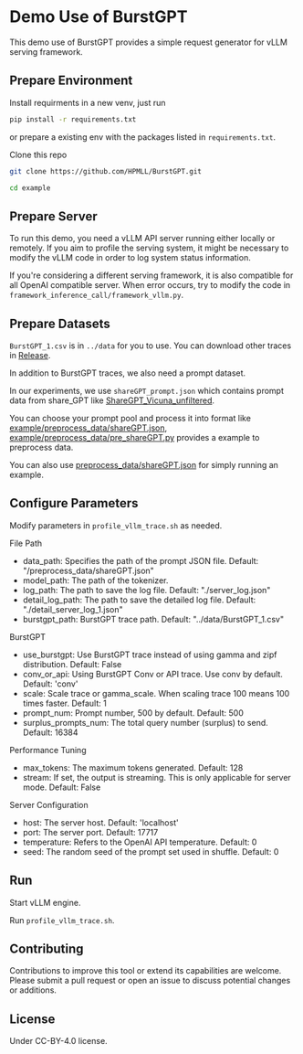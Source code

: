 # Demo Use of BurstGPT

This demo use of BurstGPT provides a simple request generator for vLLM serving framework.

## Prepare Environment

Install requirments in a new venv, just run

```sh
pip install -r requirements.txt 
```

or prepare a existing env with the packages listed in `requirements.txt`.

Clone this repo

```sh
git clone https://github.com/HPMLL/BurstGPT.git
```

```sh
cd example
```

## Prepare Server

To run this demo, you need a vLLM API server running either locally or remotely. If you aim to profile the serving system, it might be necessary to modify the vLLM code in order to log system status information.

If you're considering a different serving framework, it is also compatible for all OpenAI compatible server. When error occurs, try to modify the code in `framework_inference_call/framework_vllm.py`.

## Prepare Datasets

`BurstGPT_1.csv` is in `../data` for you to use. You can download other traces in [Release](https://github.com/HPMLL/BurstGPT/releases).

In addition to BurstGPT traces, we also need a prompt dataset.

In our experiments, we use `shareGPT_prompt.json` which contains prompt data from share_GPT like [ShareGPT_Vicuna_unfiltered](https://huggingface.co/datasets/anon8231489123/ShareGPT_Vicuna_unfiltered/tree/main/HTML_cleaned_raw_dataset).

You can choose your prompt pool and process it into format like [example/preprocess_data/shareGPT.json](https://github.com/HPMLL/BurstGPT/blob/main/example/ForwardEnd2end/preprocess_data/shareGPT.json), [example/preprocess_data/pre_shareGPT.py](https://github.com/HPMLL/BurstGPT/blob/main/example/ForwardEnd2end/preprocess_data/pre_shareGPT.py) provides a example to preprocess data.

You can also use [preprocess_data/shareGPT.json](https://github.com/HPMLL/BurstGPT/blob/main/example/ForwardEnd2end/preprocess_data/shareGPT.json) for simply running an example.

## Configure Parameters

Modify parameters in `profile_vllm_trace.sh` as needed.

File Path
- data_path: Specifies the path of the prompt JSON file. Default: "/preprocess_data/shareGPT.json"
- model_path: The path of the tokenizer.
- log_path: The path to save the log file. Default: "./server_log.json"
- detail_log_path: The path to save the detailed log file. Default: "./detail_server_log_1.json"
- burstgpt_path: BurstGPT trace path. Default: "../data/BurstGPT_1.csv"

BurstGPT
- use_burstgpt: Use BurstGPT trace instead of using gamma and zipf distribution. Default: False
- conv_or_api: Using BurstGPT Conv or API trace. Use conv by default. Default: 'conv'
- scale: Scale trace or gamma_scale. When scaling trace 100 means 100 times faster. Default: 1
- prompt_num: Prompt number, 500 by default. Default: 500
- surplus_prompts_num: The total query number (surplus) to send. Default: 16384

Performance Tuning
- max_tokens: The maximum tokens generated. Default: 128
- stream: If set, the output is streaming. This is only applicable for server mode. Default: False

Server Configuration
- host: The server host. Default: 'localhost'
- port: The server port. Default: 17717
- temperature: Refers to the OpenAI API temperature. Default: 0
- seed: The random seed of the prompt set used in shuffle. Default: 0

## Run

Start vLLM engine.

Run `profile_vllm_trace.sh`.

## Contributing

Contributions to improve this tool or extend its capabilities are welcome. Please submit a pull request or open an issue to discuss potential changes or additions.

## License

Under CC-BY-4.0 license.